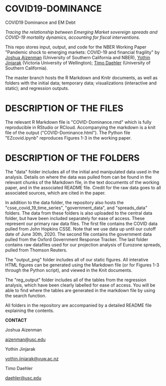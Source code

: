 # COVID19-DOMINANCE
COVID19 Dominance and EM Debt

*Tracing the relationship between Emerging Market sovereign spreads and COVID-19 mortality dynamics, accounting for fiscal interventions.*

This repo stores input, output, and code for the NBER Working Paper "Pandemic shock to emerging markets: COVID-19 and financial fragility" by [Joshua Aizenman](https://dornsife.usc.edu/cf/econ/econ_faculty_display.cfm?Person_ID=1043595) (University of Southern California and NBER), [Yothin Jinjarak](https://www.wgtn.ac.nz/sef/about/staff/yothin-jinjarak) (Victoria University of Wellington); [Timo Daehler](https://dornsife.usc.edu/poir/students/) (University of Southern California).

The master branch hosts the R Markdown and Knitr documents, as well as folders with the initial data; temporary data; visualizations (interactive and static); and regression outputs.

# DESCRIPTION OF THE FILES

The relevant R Markdown file is "COVID-Dominance.rmd" which is fully reproducible in RStudio or RCloud. Accompanying the markdown is a knit file of the output ("COVID-Dominance.html"). The Python file "EZcovid.ipynb" reproduces Figures 1-3 in the working paper.

# DESCRIPTION OF THE FOLDERS

The "data" folder includes all of the initial and manipulated data used in the analysis. Details on where the data was pulled from can be found in the relevant chunks of the Markdown file, in the text documents of the working paper, and in the associated README file. Credit for the raw data goes to all associated sources, which are cited in the paper.

In addition to the data folder, the repository also hosts the "csse_covid_19_time_series", "government_data", and "spreads_data" folders. The data from these folders is also uploaded to the central data folder, but have been included separately for ease of access. These represent our primary raw data files. The first file contains the COVID data pulled from John Hopkins CSSE. Note that we use data up until our cutoff date of June 30th, 2020. The second file contains the government data pulled from the Oxford Government Response Tracker. The last folder contains raw datafiles used for our projection analysis of Eurozone spreads, pulled from Thomson Reuters.

The "output_png" folder includes all of our static figures. All interative HTML figures can be generated using the Markdown file (or for Figures 1-3 through the Python script), and viewed in the Knit documents.

The "reg_output" folder includes all of the tables from the regression analysis, which have been clearly labelled for ease of access. You will be able to find where the tables are generated in the markdown file by using the search function.

All folders in the repository are accompanied by a detailed README file explaining the contents.

**CONTACT**

Joshua Aizenman

aizenman@usc.edu

Yothin Jinjarak

yothin.jinjarak@vuw.ac.nz

Timo Daehler  

daehler@usc.edu       
